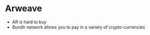 # Arweave

- AR is hard to buy
- Bundlr network allows you to pay in a variety of crypto-currencies

